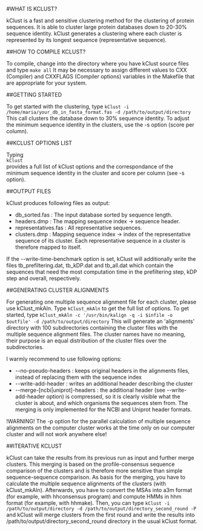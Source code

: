 
#WHAT IS KCLUST?

kClust is a fast and sensitive clustering method for the clustering of protein sequences. It is able to cluster large protein databases down to 20-30% sequence identity.
kClust generates a clustering where each cluster is represented by its longest sequence (representative sequence).

##HOW TO COMPILE KCLUST?

To compile, change into the directory where you have kClust source files and type 
  ```make all```
It may be necessary to assign different values to CXX (Compiler) and CXXFLAGS (Compiler options) variables in the Makefile that are appropriate for your system.

##GETTING STARTED

To get started with the clustering, type
  ```kClust -i /home/maria/your_db_in_fasta_format.fas -d /path/to/output/directory```
This call clusters the database down to 30% sequence identity. To adjust the minimum sequence identity in the clusters, use the -s option (score per column).

##KCLUST OPTIONS LIST

Typing  
  ```kClust```  
provides a full list of kClust options and the correspondance of the minimum sequence identity in the cluster and score per column (see -s option).

##OUTPUT FILES

kClust produces following files as output:
* db_sorted.fas       : The input database sorted by sequence length.
* headers.dmp         : The mapping sequence index -> sequence header.
* representatives.fas : All representative sequences.
* clusters.dmp        : Mapping sequence index -> index of the representative sequence of its cluster. Each representative sequence in a cluster is therefore mapped to itself.

If the --write-time-benchmark option is set, kClust will additionally write the files tb_prefiltering.dat, tb_kDP.dat and tb_all.dat which contain the sequences that need the most computation time in the prefiltering step, kDP step and overall, respectively.

##GENERATING CLUSTER ALIGNMENTS

For generating one multiple sequence alignment file for each cluster, please use kClust_mkAln. Type
  ```kClust_mkAln```
to get the full list of options. 
To get started, type
  ```kClust_mkAln -c '/usr/bin/kalign -q -i $infile -o $outfile' -d /path/to/output/directory```
This will generate an 'alignments' directory with 100 subdirectories containing the cluster files with the multiple sequence alignment files. The cluster names have no meaning, their purpose is an equal distribution of the cluster files over the subdirectories.

I warmly recommend to use following options:
* --no-pseudo-headers               : keeps original headers in the alignments files, instead of replacing them with the sequence index
* --write-add-header                : writes an additional header describing the cluster
* --merge-[ncbi|uniprot]-headers    : the additional header (see --write-add-header option) is compressed, so it is clearly visible what the cluster is about, and which organisms the sequences stem from. The merging is only implemented for the NCBI and Uniprot header formats.

!WARNING! The -p option for the parallel calculation of multiple sequence alignments on the computer cluster works at the time only on our computer cluster and will not work anywhere else!

##ITERATIVE KCLUST

kClust can take the results from its previous run as input and further merge clusters. This merging is based on the profile-consensus sequence comparison of the clusters and is therefore more sensitive than simple sequence-sequence comparison. As basis for the merging, you have to calculate the multiple sequence alignments of the clusters (with kClust_mkAln). Afterwards, you have to convert the MSAs into a3m format (for example, with hhconsensus program) and compute HMMs in hhm format (for example, with hhmake). Then, you can type
  ```kClust -i /path/to/output/directory -d /path/to/output/directory_second_round -P```
and kClust will merge clusters from the first round and write the results into /path/to/output/directory_second_round directory in the usual kClust format.
